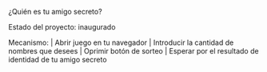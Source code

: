 <hi1> ¿Quién es tu amigo secreto?</h1>

Estado del proyecto: inaugurado

Mecanismo: | Abrir juego en tu navegador | Introducir la cantidad de nombres que desees | Oprimir botón de sorteo | Esperar por el resultado de identidad de tu amigo secreto
